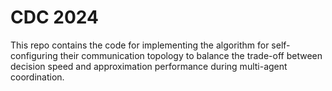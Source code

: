 # CDC 2024

This repo contains the code for implementing the algorithm for self-configuring their communication topology to balance the trade-off between decision speed and approximation performance during multi-agent coordination. 